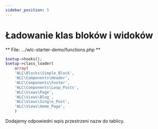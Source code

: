 ```yaml
---
sidebar_position: 5
---
```


# Ładowanie klas bloków i widoków

** File: .../wlc-starter-demo/functions.php **
```php
$setup->hooks();
$setup->class_loader(
    array(
	'WLC\Blocks\Simple_Block',
	'WLC\Components\Header',
	'WLC\Components\Footer',
	'WLC\Components\Loop_Posts',
	'WLC\Views\Page',
	'WLC\Views\Blog',
	'WLC\Views\Single_Post',
	'WLC\Views\Home_Page',
	)
```

Dodajemy odpowiedni wpis przestrzeni nazw do tablicy.

